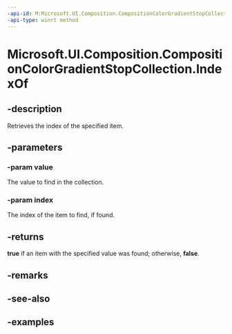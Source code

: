 ```yaml
---
-api-id: M:Microsoft.UI.Composition.CompositionColorGradientStopCollection.IndexOf(Microsoft.UI.Composition.CompositionColorGradientStop,System.UInt32@)
-api-type: winrt method
---
```


<!-- Method syntax.
public bool CompositionColorGradientStopCollection.IndexOf(CompositionColorGradientStop value, UInt32 index)
-->

# Microsoft.UI.Composition.CompositionColorGradientStopCollection.IndexOf

## -description

Retrieves the index of the specified item.

## -parameters
### -param value

The value to find in the collection.

### -param index

The index of the item to find, if found.

## -returns

**true** if an item with the specified value was found; otherwise, **false**.

## -remarks

## -see-also

## -examples

